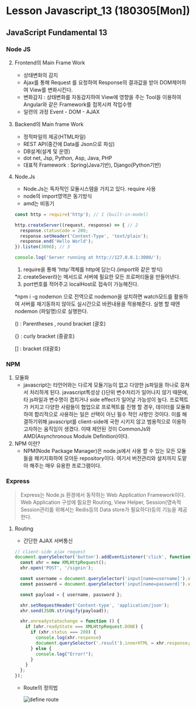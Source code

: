 # Lesson Javascript_13 (180305[Mon])

## JavaScript Fundamental 13

### Node JS

2. Frontend의 Main Frame Work

   - 상태변화의 감지
   - Ajax를 통해 Request 를 요청하여 Response의 결과값을 받아 DOM제어하여 View를 변화시킨다.
   - 변화감지 : 상태변화를 자동감지하여 View에 영향을 주는 Tool을 이용하여 Angular와 같은 Framework를 접목시켜 작업수행 
   - 일련의 과정 Event - DOM - AJAX

2. Backend의 Main frame Work

   - 정적파일의 제공(HTML파일)
   - REST API(중간에 Data를 Json으로 파싱)
   - DB설계(설계 및 운영)
   - dot net, Jsp, Python, Asp, Java, PHP
   - 대표적 Framework : Spring(Java기반), Django(Python기반)

3. Node.Js

   - Node.Js는 독자적인 모듈시스템을 가지고 있다. require 사용
   - node의 import영역은 동기방식
   - amd는 비동기 

   ```js
   const http = require('http'); // 1 (built-in-model)

   http.createServer((request, response) => { // 2
     response.statusCode = 200;
     response.setHeader('Content-Type', 'text/plain');
     response.end('Hello World');
   }).listen(3000); // 3

   console.log('Server running at http://127.0.0.1:3000/');
   ```

   1. require을 통해 'http'객체를 http에 담는다.(import와 같은 방식)
   2. createSever라는 메서드로 서버에 필요한 모든 프로퍼티들을 만들어낸다.
   3. port번호를 적어주고 localHost로 접속이 가능해진다.

   *npm i -g nodemon 으로 전역으로 nodemon을 설치하면 watch모드를 활용하여 서버를 재기동하지 않아도 실시간으로 바뀐내용을 적용해준다. 실행 할 때엔 nodemon (파일명)으로 실행한다.

   ()  : Parentheses , round bracket (괄호)

   {} : curly bracket (중괄호)

   [] : bracket (대괄호)

### NPM

1. 모듈화
   - javascript는 타언어와는 다르게 모듈기능이 없고 다양한 js파일을 하나로 뭉쳐서 처리하게 된다. javascript특성상 {}단위 변수처리가 일어나지 않기 때문에, 타 js파일과 변수명이 겹치거나 side effect가 일어날 가능성이 높다. 프로젝트가 커지고 다양한 사람들이 협업으로 프로젝트를 진행 할 경우, 데이터를 모듈화하여 합리적으로 사용하는 일은 선택이 아닌 필수 적인 사항인 것이다. 이를 해결하기위해 javascript를 client-side에 국한 시키지 않고 범용적으로 이용하고자하는 움직임이 생겼다. 이때 제안된 것이 CommonJs와 AMD(Asynchronous Module Definition)이다.
2. NPM 이란?
   - NPM(Node Package Manager)은 node.js에서 사용 할 수 있는 모든 모듈들을 패키지화하여 모아둔 repository이다. 여기서 버전관리와 설치까지 도맡아 해주는 매우 유용한 프로그램이다.



### Express

> Express는 Node.js 환경에서 동작하는 Web Application Framework이다.  Web Application 구성에 필요한 Routing, View Helper, Session(영속적 Session관리를 위해서는 Redis등의 Data store가 필요하다)등의 기능을 제공한다.

1. Routing

   - 간단한 AJAX 서버통신

   ```js
   // client-side ajax request
   document.querySelector('button').addEventListener('click', function () {
     const xhr = new XMLHttpRequest();
     xhr.open('POST', '/signin');

     const username = document.querySelector('input[name=username]').value;
     const password = document.querySelector('input[name=password]').value;

     const payload = { username, password };

     xhr.setRequestHeader('Content-type', 'application/json');
     xhr.send(JSON.stringify(payload));

     xhr.onreadystatechange = function () {
       if (xhr.readyState === XMLHttpRequest.DONE) {
         if (xhr.status === 200) {
           console.log(xhr.response)
           document.querySelector('.result').innerHTML = xhr.response;
         } else {
           console.log("Error!");
         }
       }
     };
   });
   ```

   - Route의 정의법

     ![define route](http://poiemaweb.com/img/define-route.png)

     ​





